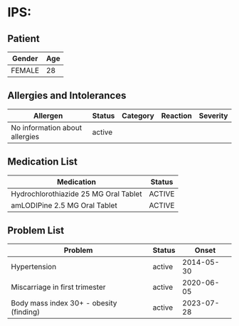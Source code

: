 # IPS:

## Patient

|Gender|Age|
|---|---|
|FEMALE|28|

## Allergies and Intolerances

|Allergen|Status|Category|Reaction|Severity|
|---|---|---|---|---|
|No information about allergies|active||||

## Medication List

|Medication|Status|
|---|---|
|Hydrochlorothiazide 25 MG Oral Tablet|ACTIVE|
|amLODIPine 2.5 MG Oral Tablet|ACTIVE|

## Problem List

|Problem|Status|Onset|
|---|---|---|
|Hypertension|active|2014-05-30|
|Miscarriage in first trimester|active|2020-06-05|
|Body mass index 30+ - obesity (finding)|active|2023-07-28|
